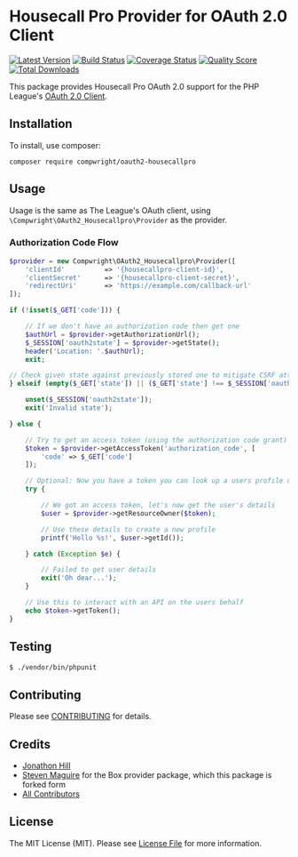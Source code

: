 # Housecall Pro Provider for OAuth 2.0 Client

[![Latest Version](https://img.shields.io/github/release/compwright/oauth2-housecallpro.svg?style=flat-square)](https://github.com/compwright/oauth2-housecallpro/releases)
[![Build Status](https://img.shields.io/travis/compwright/oauth2-housecallpro/master.svg?style=flat-square)](https://travis-ci.org/compwright/oauth2-housecallpro)
[![Coverage Status](https://img.shields.io/scrutinizer/coverage/g/compwright/oauth2-housecallpro.svg?style=flat-square)](https://scrutinizer-ci.com/g/compwright/oauth2-housecallpro/code-structure)
[![Quality Score](https://img.shields.io/scrutinizer/g/compwright/oauth2-housecallpro.svg?style=flat-square)](https://scrutinizer-ci.com/g/compwright/oauth2-housecallpro)
[![Total Downloads](https://img.shields.io/packagist/dt/compwright/oauth2-housecallpro.svg?style=flat-square)](https://packagist.org/packages/compwright/oauth2-housecallpro)

This package provides Housecall Pro OAuth 2.0 support for the PHP League's [OAuth 2.0 Client](https://github.com/thephpleague/oauth2-client).

## Installation

To install, use composer:

```
composer require compwright/oauth2-housecallpro
```

## Usage

Usage is the same as The League's OAuth client, using `\Compwright\OAuth2_Housecallpro\Provider` as the provider.

### Authorization Code Flow

```php
$provider = new Compwright\OAuth2_Housecallpro\Provider([
    'clientId'          => '{housecallpro-client-id}',
    'clientSecret'      => '{housecallpro-client-secret}',
    'redirectUri'       => 'https://example.com/callback-url'
]);

if (!isset($_GET['code'])) {

    // If we don't have an authorization code then get one
    $authUrl = $provider->getAuthorizationUrl();
    $_SESSION['oauth2state'] = $provider->getState();
    header('Location: '.$authUrl);
    exit;

// Check given state against previously stored one to mitigate CSRF attack
} elseif (empty($_GET['state']) || ($_GET['state'] !== $_SESSION['oauth2state'])) {

    unset($_SESSION['oauth2state']);
    exit('Invalid state');

} else {

    // Try to get an access token (using the authorization code grant)
    $token = $provider->getAccessToken('authorization_code', [
        'code' => $_GET['code']
    ]);

    // Optional: Now you have a token you can look up a users profile data
    try {

        // We got an access token, let's now get the user's details
        $user = $provider->getResourceOwner($token);

        // Use these details to create a new profile
        printf('Hello %s!', $user->getId());

    } catch (Exception $e) {

        // Failed to get user details
        exit('Oh dear...');
    }

    // Use this to interact with an API on the users behalf
    echo $token->getToken();
}
```

## Testing

``` bash
$ ./vendor/bin/phpunit
```

## Contributing

Please see [CONTRIBUTING](https://github.com/compwright/oauth2-housecallpro/blob/master/CONTRIBUTING.md) for details.


## Credits

- [Jonathon Hill](https://github.com/compwright)
- [Steven Maguire](https://github.com/stevenmaguire) for the Box provider package, which this package is forked form
- [All Contributors](https://github.com/compwright/oauth2-housecallpro/contributors)


## License

The MIT License (MIT). Please see [License File](https://github.com/compwright/oauth2-housecallpro/blob/master/LICENSE) for more information.
